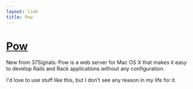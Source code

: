 ```yaml
---
layout: link
title: Pow
---
```


#   [Pow]

New from 37Signals: Pow is a web server for Mac OS X that makes it easy to develop Rails and Rack applications without any configuration.  

I'd love to use stuff like this, but I don't see any reason in my life for it.

[Pow]: http://pow.cx/ "Pow"
